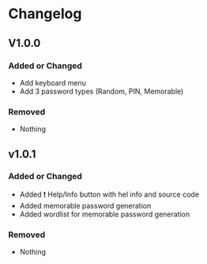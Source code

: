 # Changelog

## V1.0.0

### Added or Changed
- Add keyboard menu
- Add 3 password types (Random, PIN, Memorable)

### Removed
- Nothing

## v1.0.1

### Added or Changed
- Added ❗ Help/Info button with hel info and source code
- Added memorable password generation
- Added wordlist for memorable password generation

### Removed 
- Nothing